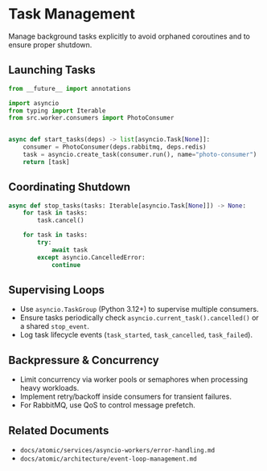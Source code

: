 # Task Management

Manage background tasks explicitly to avoid orphaned coroutines and to ensure proper shutdown.

## Launching Tasks

```python
from __future__ import annotations

import asyncio
from typing import Iterable
from src.worker.consumers import PhotoConsumer


async def start_tasks(deps) -> list[asyncio.Task[None]]:
    consumer = PhotoConsumer(deps.rabbitmq, deps.redis)
    task = asyncio.create_task(consumer.run(), name="photo-consumer")
    return [task]
```

## Coordinating Shutdown

```python
async def stop_tasks(tasks: Iterable[asyncio.Task[None]]) -> None:
    for task in tasks:
        task.cancel()

    for task in tasks:
        try:
            await task
        except asyncio.CancelledError:
            continue
```

## Supervising Loops

- Use `asyncio.TaskGroup` (Python 3.12+) to supervise multiple consumers.
- Ensure tasks periodically check `asyncio.current_task().cancelled()` or a shared `stop_event`.
- Log task lifecycle events (`task_started`, `task_cancelled`, `task_failed`).

## Backpressure & Concurrency

- Limit concurrency via worker pools or semaphores when processing heavy workloads.
- Implement retry/backoff inside consumers for transient failures.
- For RabbitMQ, use QoS to control message prefetch.

## Related Documents

- `docs/atomic/services/asyncio-workers/error-handling.md`
- `docs/atomic/architecture/event-loop-management.md`
